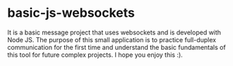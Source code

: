 # basic-js-websockets

It is a basic message project that uses websockets and is developed with Node JS. The purpose of this small application is to practice full-duplex communication for the first time and understand the basic fundamentals of this tool for future complex projects. I hope you enjoy this :).
